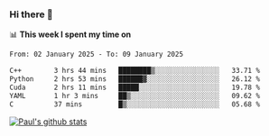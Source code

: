 ### Hi there 👋

📊 **This week I spent my time on**
<!--START_SECTION:waka-->

```txt
From: 02 January 2025 - To: 09 January 2025

C++        3 hrs 44 mins   ████████▒░░░░░░░░░░░░░░░░   33.71 %
Python     2 hrs 53 mins   ██████▓░░░░░░░░░░░░░░░░░░   26.12 %
Cuda       2 hrs 11 mins   █████░░░░░░░░░░░░░░░░░░░░   19.78 %
YAML       1 hr 3 mins     ██▒░░░░░░░░░░░░░░░░░░░░░░   09.62 %
C          37 mins         █▒░░░░░░░░░░░░░░░░░░░░░░░   05.68 %
```

<!--END_SECTION:waka-->


[![Paul's github stats](https://github-readme-stats.vercel.app/api?username=mickeyouyou&theme=dracula&show_icons=true)](https://github.com/anuraghazra/github-readme-stats)
